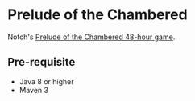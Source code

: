 Prelude of the Chambered
========================

Notch's [Prelude of the Chambered 48-hour game](http://s3.amazonaws.com/ld48/index.html).

## Pre-requisite
* Java 8 or higher
* Maven 3

